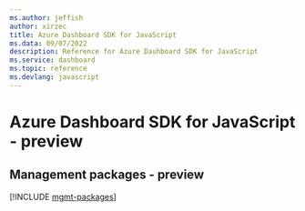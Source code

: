 ```yaml
---
ms.author: jeffish
author: xirzec
title: Azure Dashboard SDK for JavaScript
ms.data: 09/07/2022
description: Reference for Azure Dashboard SDK for JavaScript
ms.service: dashboard
ms.topic: reference
ms.devlang: javascript
---
```

# Azure Dashboard SDK for JavaScript - preview

## Management packages - preview
[!INCLUDE [mgmt-packages](dashboard-mgmt-index.md)]